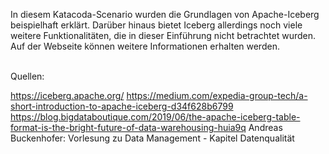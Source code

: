 In diesem Katacoda-Scenario wurden die Grundlagen von Apache-Iceberg beispielhaft erklärt. Darüber hinaus bietet Iceberg allerdings noch viele weitere Funktionalitäten, die in dieser Einführung nicht betrachtet wurden. Auf der Webseite können weitere Informationen erhalten werden.
<br>
<br>

Quellen:

https://iceberg.apache.org/
https://medium.com/expedia-group-tech/a-short-introduction-to-apache-iceberg-d34f628b6799
https://blog.bigdataboutique.com/2019/06/the-apache-iceberg-table-format-is-the-bright-future-of-data-warehousing-huia9q
Andreas Buckenhofer: Vorlesung zu Data Management - Kapitel Datenqualität
